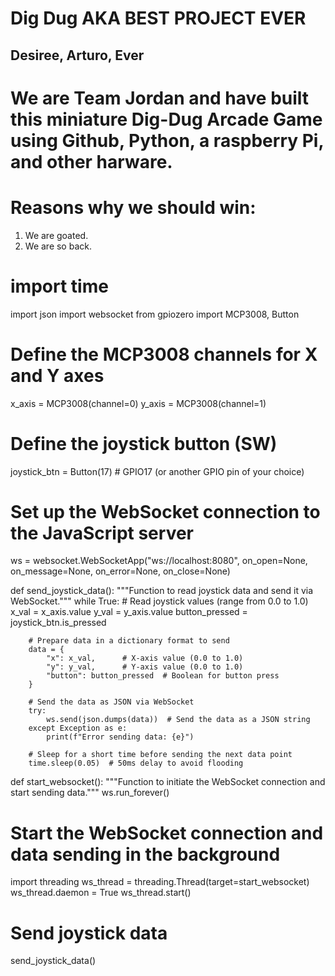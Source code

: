 # Dig Dug AKA BEST PROJECT EVER
## Desiree, Arturo, Ever
# We are Team Jordan and have built this miniature Dig-Dug Arcade Game using Github, Python, a raspberry Pi, and other harware. 

# Reasons why we should win:
1. We are goated.
2. We are so back.

# import time
import json
import websocket
from gpiozero import MCP3008, Button

# Define the MCP3008 channels for X and Y axes
x_axis = MCP3008(channel=0)
y_axis = MCP3008(channel=1)

# Define the joystick button (SW)
joystick_btn = Button(17)  # GPIO17 (or another GPIO pin of your choice)

# Set up the WebSocket connection to the JavaScript server
ws = websocket.WebSocketApp("ws://localhost:8080", on_open=None, on_message=None, on_error=None, on_close=None)

def send_joystick_data():
    """Function to read joystick data and send it via WebSocket."""
    while True:
        # Read joystick values (range from 0.0 to 1.0)
        x_val = x_axis.value
        y_val = y_axis.value
        button_pressed = joystick_btn.is_pressed

        # Prepare data in a dictionary format to send
        data = {
            "x": x_val,      # X-axis value (0.0 to 1.0)
            "y": y_val,      # Y-axis value (0.0 to 1.0)
            "button": button_pressed  # Boolean for button press
        }

        # Send the data as JSON via WebSocket
        try:
            ws.send(json.dumps(data))  # Send the data as a JSON string
        except Exception as e:
            print(f"Error sending data: {e}")

        # Sleep for a short time before sending the next data point
        time.sleep(0.05)  # 50ms delay to avoid flooding

def start_websocket():
    """Function to initiate the WebSocket connection and start sending data."""
    ws.run_forever()

# Start the WebSocket connection and data sending in the background
import threading
ws_thread = threading.Thread(target=start_websocket)
ws_thread.daemon = True
ws_thread.start()

# Send joystick data
send_joystick_data()
